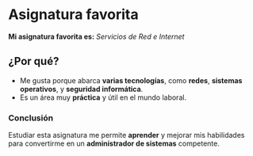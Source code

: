 # Asignatura favorita

**Mi asignatura favorita es:** _Servicios de Red e Internet_

## ¿Por qué?

- Me gusta porque abarca **varias tecnologías**, como **redes**, **sistemas operativos**, y **seguridad informática**.
- Es un área muy **práctica** y útil en el mundo laboral.

### Conclusión
Estudiar esta asignatura me permite **aprender** y mejorar mis habilidades para convertirme en un **administrador de sistemas** competente.
